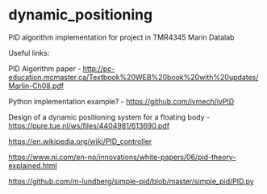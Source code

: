 # dynamic_positioning
PID algorithm implementation for project in TMR4345 Marin Datalab

Useful links:

PID Algorithm paper - http://pc-education.mcmaster.ca/Textbook%20WEB%20book%20with%20updates/Marlin-Ch08.pdf

Python implementation example? - https://github.com/ivmech/ivPID

Design of a dynamic positioning system for a floating body - https://pure.tue.nl/ws/files/4404981/613690.pdf

https://en.wikipedia.org/wiki/PID_controller

https://www.ni.com/en-no/innovations/white-papers/06/pid-theory-explained.html

https://github.com/m-lundberg/simple-pid/blob/master/simple_pid/PID.py
